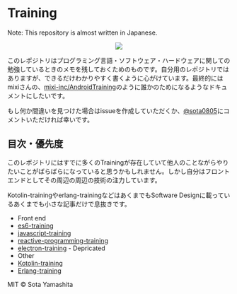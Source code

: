 Training
========

Note: This repository is almost written in Japanese.

<p align="center">
<img src="https://dl.dropboxusercontent.com/u/74344418/github/559037_2674957447941_21758290_n.jpg"/>
</p>

このレポジトリはプログラミング言語・ソフトウェア・ハードウェアに関しての勉強しているときのメモを残しておくためのものです。自分用のレポジトリではありますが、できるだけわかりやすく書くように心がけています。最終的にはmixiさんの、[mixi-inc/AndroidTraining](https://github.com/mixi-inc/AndroidTraining)のように誰かのためになるようなドキュメントにしたいです。

もし何か間違いを見つけた場合はissueを作成していただくか、[@sota0805](https://twitter.com/sota0805)にコメントいただければ幸いです。

## 目次・優先度

このレポジトリにはすでに多くのTrainingが存在していて他人のことながらやりたいことがばらばらになっていると思うかもしれません。しかし自分はフロントエンドとしてその周辺の周辺の技術の注力しています。

Kotolin-trainingやerlang-trainingなどはあくまでもSoftware Designに載っているあくまでも小さな記事だけで息抜きです。

* Front end
 * [es6-training](es6-training)
 * [javascript-training](javascript-training)
 * [reactive-programming-training](reactive-programming-training)
 * [electron-training](electron-training) - Depricated 
* Other
 * [Kotolin-training](kotlin-training)
 * [Erlang-training](erlang-training)


MIT © Sota Yamashita
